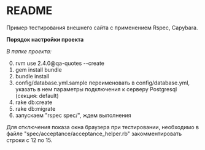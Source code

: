 # README

Пример тестирования внешнего сайта с применением Rspec, Capybara.

**Порядок настройки проекта**

_В папке проекта:_

0. rvm use 2.4.0@qa-quotes --create
1. gem install bundle
2. bundle install
3. config/database.yml.sample переименовать в config/database.yml, указать в нем параметры подключения к серверу Postgresql (секция: default)
4. rake db:create
5. rake db:migrate 
6. запускаем "rspec spec/", ждем выполнения

Для отключения показа окна браузера при тестировании, необходимо в файле "spec/acceptance/acceptance_helper.rb" закомментировать строки с 12 по 15.